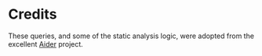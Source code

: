 
# Credits

These queries, and some of the static analysis logic, were adopted from the excellent [Aider](https://github.com/paul-gauthier/aider) project.

